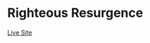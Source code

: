  # Righteous Resurgence

[Live Site](https://tootechnical.github.io/election-analysis/index.html) <!-- Replace # with your live site link -->


